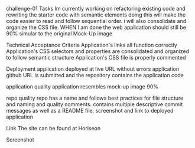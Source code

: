 challenge-01
Tasks
Im currently working on refactoring existing code and rewriting the starter code with semantic elements doing this will make the code easier to read and follow sequential order. i will also consolidate and organize the CSS file. WHEN I am done the web application should still be 90% simular to the original Mock-Up image

Technical Acceptance Criteria
Application's links all function correctly Application's CSS selectors and properties are consolidated and organized to follow semantic structure Application's CSS file is properly commented

Deployment
application deployed at live URL without errors application github URL is submitted and the repository contains the application code

application quality
application resembles mock-up image 90%

repo quality
repo has a name and follows best practices for file structure and naming and quality comments. contains multiple descriptive commit messages as well as a README file, screenshot and link to deployed application

Link
The site can be found at Horiseon

Screenshot